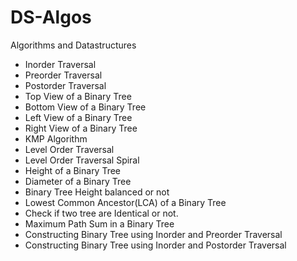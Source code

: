 # DS-Algos
Algorithms and Datastructures
- Inorder Traversal
- Preorder Traversal
- Postorder Traversal
- Top View of a Binary Tree
- Bottom View of a Binary Tree
- Left View of a Binary Tree
- Right View of a Binary Tree
- KMP Algorithm
- Level Order Traversal
- Level Order Traversal Spiral
- Height of a Binary Tree
- Diameter of a Binary Tree
- Binary Tree Height balanced or not
- Lowest Common Ancestor(LCA) of a Binary Tree
- Check if two tree are Identical or not.
- Maximum Path Sum in a Binary Tree
- Constructing Binary Tree using Inorder and Preorder Traversal
- Constructing Binary Tree using Inorder and Postorder Traversal
